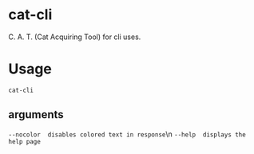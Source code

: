 # cat-cli
C. A. T. (Cat Acquiring Tool) for cli uses.

# Usage
``cat-cli``
## arguments
``--nocolor  disables colored text in response``\n
``--help  displays the help page``
